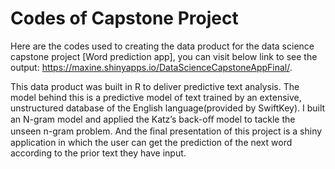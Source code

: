# Codes of Capstone Project
Here are the codes used to creating the data product for the data science capstone project [Word prediction app], you can visit below link to see the output: https://maxine.shinyapps.io/DataScienceCapstoneAppFinal/.  
  
This data product was built in R to deliver predictive text analysis. The model behind this is a predictive model of text trained by an extensive, unstructured database of the English language(provided by SwiftKey). I built an N-gram model and applied the Katz’s back-oﬀ model to tackle the unseen n-gram problem. And the ﬁnal presentation of this project is a shiny application in which the user can get the prediction of the next word according to the prior text they have input.
